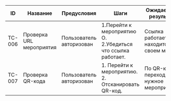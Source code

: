 | ID     | Название                       | Предусловия               | Шаги                                                             | Ожидаемый результат                              | Статус |
|--------|--------------------------------|----------------------------|------------------------------------------------------------------|--------------------------------------------------|--------|
| TC-006 | Проверка URL мероприятия | Пользователь авторизован | 1.Перейти к мероприятию О. <br> 2.Убедиться что ссылка работает. | Ссылка работает и находится на своем месте.     | Новый  |
| TC-007 | Проверка QR-кода  | Пользователь авторизован  | 1. Перейти к мероприятию. <br> 2. Отсканировать QR-код. <br> | По QR-коду переходит на нужное мероприятие. | Новый  |
